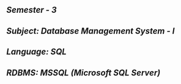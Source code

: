 <i><h2>Semester - 3</h2>
<h2>Subject: Database Management System - I</h2>
<h2>Language: SQL</h2>
<h2>RDBMS: MSSQL (Microsoft SQL Server)</h2></i>
